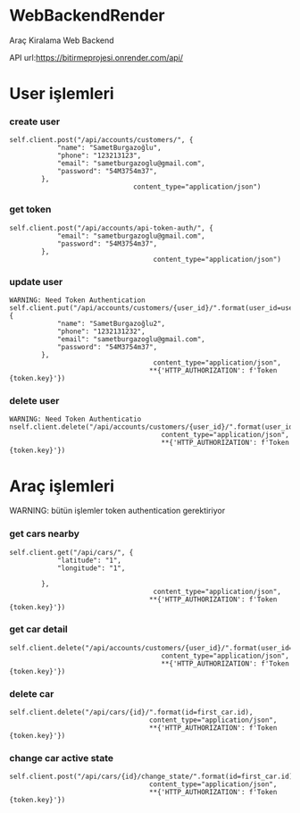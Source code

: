 # WebBackendRender

Araç Kiralama Web Backend

API url:https://bitirmeprojesi.onrender.com/api/

# User işlemleri

### create user
```
self.client.post("/api/accounts/customers/", {
            "name": "SametBurgazoğlu",
            "phone": "123213123",
            "email": "sametburgazoglu@gmail.com",
            "password": "54M3754m37",
        },
                               content_type="application/json")
```

### get token
```
self.client.post("/api/accounts/api-token-auth/", {
            "email": "sametburgazoglu@gmail.com",
            "password": "54M3754m37",
        },
                                    content_type="application/json")
```

### update user
```
WARNING: Need Token Authentication
self.client.put("/api/accounts/customers/{user_id}/".format(user_id=user.id), {
            "name": "SametBurgazoğlu2",
            "phone": "1232131232",
            "email": "sametburgazoglu@gmail.com",
            "password": "54M3754m37",
        },
                                    content_type="application/json",
                                   **{'HTTP_AUTHORIZATION': f'Token {token.key}'})
```


### delete user
```
WARNING: Need Token Authenticatio
nself.client.delete("/api/accounts/customers/{user_id}/".format(user_id=user.id),
                                      content_type="application/json",
                                      **{'HTTP_AUTHORIZATION': f'Token {token.key}'})
```

# Araç işlemleri
WARNING: bütün işlemler token authentication gerektiriyor
### get cars nearby
```
self.client.get("/api/cars/", {
            "latitude": "1",
            "longitude": "1",

        },
                                    content_type="application/json",
                                   **{'HTTP_AUTHORIZATION': f'Token {token.key}'})
```

### get car detail
```
self.client.delete("/api/accounts/customers/{user_id}/".format(user_id=user.id),
                                      content_type="application/json",
                                      **{'HTTP_AUTHORIZATION': f'Token {token.key}'})
```

### delete car
```
self.client.delete("/api/cars/{id}/".format(id=first_car.id),
                                   content_type="application/json",
                                   **{'HTTP_AUTHORIZATION': f'Token {token.key}'})
```

### change car active state
```
self.client.post("/api/cars/{id}/change_state/".format(id=first_car.id),
                                   content_type="application/json",
                                   **{'HTTP_AUTHORIZATION': f'Token {token.key}'})
```


